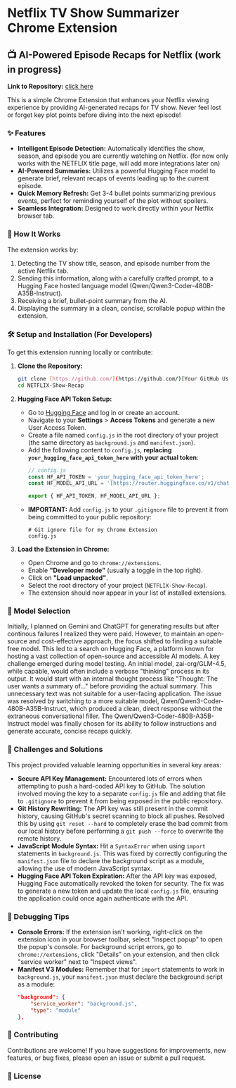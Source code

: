 # Netflix TV Show Summarizer Chrome Extension

## 📺 AI-Powered Episode Recaps for Netflix (work in progress)

**Link to Repository:** [click here](https://github.com/Abhilash5880/NETFLIX_Show-Recap)

This is a simple Chrome Extension that enhances your Netflix viewing experience by providing AI-generated recaps for TV show. Never feel lost or forget key plot points before diving into the next episode!

### ✨ Features

* **Intelligent Episode Detection:** Automatically identifies the show, season, and episode you are currently watching on Netflix. (for now only works with the NETFLIX title page, will add more integrations later on)
* **AI-Powered Summaries:** Utilizes a powerful Hugging Face model to generate brief, relevant recaps of events leading up to the current episode.
* **Quick Memory Refresh:** Get 3-4 bullet points summarizing previous events, perfect for reminding yourself of the plot without spoilers.
* **Seamless Integration:** Designed to work directly within your Netflix browser tab.

### 🚀 How It Works

The extension works by:
1.  Detecting the TV show title, season, and episode number from the active Netflix tab.
2.  Sending this information, along with a carefully crafted prompt, to a Hugging Face hosted language model (Qwen/Qwen3-Coder-480B-A35B-Instruct).
3.  Receiving a brief, bullet-point summary from the AI.
4.  Displaying the summary in a clean, concise, scrollable popup within the extension.

### 🛠️ Setup and Installation (For Developers)

To get this extension running locally or contribute:

1.  **Clone the Repository:**
    ```bash
    git clone [https://github.com/](https://github.com/)[Your GitHub Username]/NETFLIX-Show-Recap.git
    cd NETFLIX-Show-Recap
    ```

2.  **Hugging Face API Token Setup:**
    * Go to [Hugging Face](https://huggingface.co/) and log in or create an account.
    * Navigate to your **Settings** > **Access Tokens** and generate a new User Access Token.
    * Create a file named `config.js` in the root directory of your project (the same directory as `background.js` and `manifest.json`).
    * Add the following content to `config.js`, **replacing `your_hugging_face_api_token_here` with your actual token**:
        ```javascript
        // config.js
        const HF_API_TOKEN = 'your_hugging_face_api_token_here';
        const HF_MODEL_API_URL = '[https://router.huggingface.co/v1/chat/completions](https://router.huggingface.co/v1/chat/completions)';

        export { HF_API_TOKEN, HF_MODEL_API_URL };
        ```
    * **IMPORTANT:** Add `config.js` to your `.gitignore` file to prevent it from being committed to your public repository:
        ```
        # Git ignore file for my Chrome Extension
        config.js
        ```

3.  **Load the Extension in Chrome:**
    * Open Chrome and go to `chrome://extensions`.
    * Enable **"Developer mode"** (usually a toggle in the top right).
    * Click on **"Load unpacked"**.
    * Select the root directory of your project (`NETFLIX-Show-Recap`).
    * The extension should now appear in your list of installed extensions.
  
### 🧠 Model Selection

Initially, I planned on Gemini and ChatGPT for generating results but after continous failures I realized they were paid. However, to maintain an open-source and cost-effective approach, the focus shifted to finding a suitable free model. This led to a search on Hugging Face, a platform known for hosting a vast collection of open-source and accessible AI models. 
A key challenge emerged during model testing. An initial model, zai-org/GLM-4.5, while capable, would often include a verbose "thinking" process in its output. It would start with an internal thought process like "Thought: The user wants a summary of..." before providing the actual summary. This unnecessary text was not suitable for a user-facing application. The issue was resolved by switching to a more suitable model, Qwen/Qwen3-Coder-480B-A35B-Instruct, which produced a clean, direct response without the extraneous conversational filler.
The Qwen/Qwen3-Coder-480B-A35B-Instruct model was finally chosen for its ability to follow instructions and generate accurate, concise recaps quickly.

### 🤝 Challenges and Solutions

This project provided valuable learning opportunities in several key areas:

* **Secure API Key Management:** Encountered lots of errors when attempting to push a hard-coded API key to GitHub. The solution involved moving the key to a separate `config.js` file and adding that file to `.gitignore` to prevent it from being exposed in the public repository.
* **Git History Rewriting:** The API key was still present in the commit history, causing GitHub's secret scanning to block all pushes. Resolved this by using `git reset --hard` to completely erase the bad commit from our local history before performing a `git push --force` to overwrite the remote history.
* **JavaScript Module Syntax:** Hit a `SyntaxError` when using `import` statements in `background.js`. This was fixed by correctly configuring the `manifest.json` file to declare the background script as a module, allowing the use of modern JavaScript syntax.
* **Hugging Face API Token Expiration:** After the API key was exposed, Hugging Face automatically revoked the token for security. The fix was to generate a new token and update the local `config.js` file, ensuring the application could once again authenticate with the API.


### 🐛 Debugging Tips

* **Console Errors:** If the extension isn't working, right-click on the extension icon in your browser toolbar, select "Inspect popup" to open the popup's console. For background script errors, go to `chrome://extensions`, click "Details" on your extension, and then click "service worker" next to "Inspect views".
* **Manifest V3 Modules:** Remember that for `import` statements to work in `background.js`, your `manifest.json` must declare the background script as a module:
    ```json
    "background": {
        "service_worker": "background.js",
        "type": "module"
    },
    ```

### 🤝 Contributing

Contributions are welcome! If you have suggestions for improvements, new features, or bug fixes, please open an issue or submit a pull request.

### 📝 License
